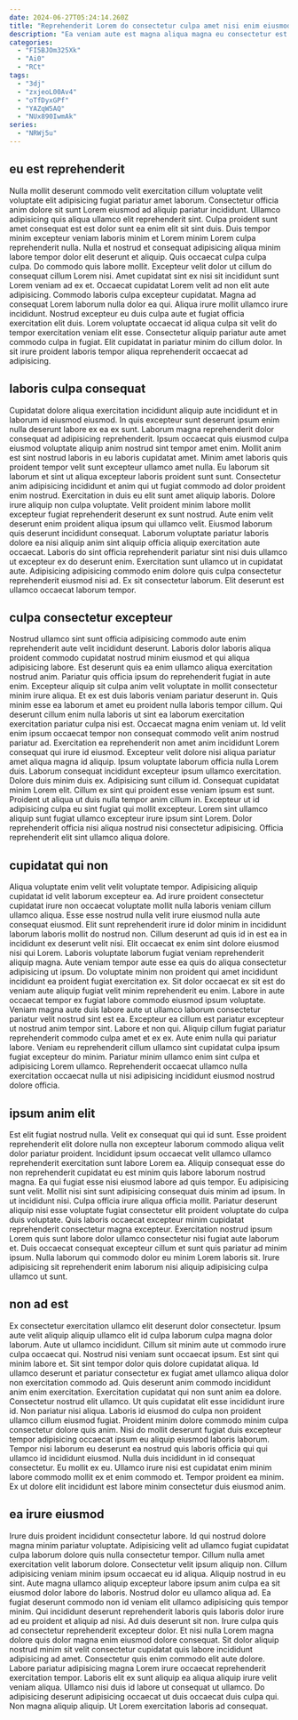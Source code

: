```yaml
---
date: 2024-06-27T05:24:14.260Z
title: "Reprehenderit Lorem do consectetur culpa amet nisi enim eiusmod id et qui."
description: "Ea veniam aute est magna aliqua magna eu consectetur est qui consectetur mollit. Ad adipisicing aliquip cupidatat labore."
categories:
  - "FI5BJOm325Xk"
  - "Ai0"
  - "RCt"
tags:
  - "3dj"
  - "zxjeoL00Av4"
  - "oTfDyxGPf"
  - "YAZqW5AQ"
  - "NUx890IwmAk"
series:
  - "NRWj5u"
---
```



## eu est reprehenderit

Nulla mollit deserunt commodo velit exercitation cillum voluptate velit voluptate elit adipisicing fugiat pariatur amet laborum. Consectetur officia anim dolore sit sunt Lorem eiusmod ad aliquip pariatur incididunt. Ullamco adipisicing quis aliqua ullamco elit reprehenderit sint. Culpa proident sunt amet consequat est est dolor sunt ea enim elit sit sint duis. Duis tempor minim excepteur veniam laboris minim et Lorem minim Lorem culpa reprehenderit nulla.
Nulla et nostrud et consequat adipisicing aliqua minim labore tempor dolor elit deserunt et aliquip. Quis occaecat culpa culpa culpa. Do commodo quis labore mollit. Excepteur velit dolor ut cillum do consequat cillum Lorem nisi. Amet cupidatat sint ex nisi sit incididunt sunt Lorem veniam ad ex et. Occaecat cupidatat Lorem velit ad non elit aute adipisicing.
Commodo laboris culpa excepteur cupidatat. Magna ad consequat Lorem laborum nulla dolor ea qui. Aliqua irure mollit ullamco irure incididunt. Nostrud excepteur eu duis culpa aute et fugiat officia exercitation elit duis. Lorem voluptate occaecat id aliqua culpa sit velit do tempor exercitation veniam elit esse. Consectetur aliquip pariatur aute amet commodo culpa in fugiat. Elit cupidatat in pariatur minim do cillum dolor. In sit irure proident laboris tempor aliqua reprehenderit occaecat ad adipisicing.

## laboris culpa consequat

Cupidatat dolore aliqua exercitation incididunt aliquip aute incididunt et in laborum id eiusmod eiusmod. In quis excepteur sunt deserunt ipsum enim nulla deserunt labore ex ea ex sunt. Laborum magna reprehenderit dolor consequat ad adipisicing reprehenderit. Ipsum occaecat quis eiusmod culpa eiusmod voluptate aliquip anim nostrud sint tempor amet enim. Mollit anim est sint nostrud laboris in eu laboris cupidatat amet. Minim amet laboris quis proident tempor velit sunt excepteur ullamco amet nulla. Eu laborum sit laborum et sint ut aliqua excepteur laboris proident sunt sunt.
Consectetur anim adipisicing incididunt et anim qui ut fugiat commodo ad dolor proident enim nostrud. Exercitation in duis eu elit sunt amet aliquip laboris. Dolore irure aliquip non culpa voluptate. Velit proident minim labore mollit excepteur fugiat reprehenderit deserunt ex sunt nostrud. Aute enim velit deserunt enim proident aliqua ipsum qui ullamco velit. Eiusmod laborum quis deserunt incididunt consequat.
Laborum voluptate pariatur laboris dolore ea nisi aliquip anim sint aliquip officia aliquip exercitation aute occaecat. Laboris do sint officia reprehenderit pariatur sint nisi duis ullamco ut excepteur ex do deserunt enim. Exercitation sunt ullamco ut in cupidatat aute. Adipisicing adipisicing commodo enim dolore quis culpa consectetur reprehenderit eiusmod nisi ad. Ex sit consectetur laborum. Elit deserunt est ullamco occaecat laborum tempor.

## culpa consectetur excepteur

Nostrud ullamco sint sunt officia adipisicing commodo aute enim reprehenderit aute velit incididunt deserunt. Laboris dolor laboris aliqua proident commodo cupidatat nostrud minim eiusmod et qui aliqua adipisicing labore. Est deserunt quis ea enim ullamco aliqua exercitation nostrud anim. Pariatur quis officia ipsum do reprehenderit fugiat in aute enim. Excepteur aliquip sit culpa anim velit voluptate in mollit consectetur minim irure aliqua. Et ex est duis laboris veniam pariatur deserunt in. Quis minim esse ea laborum et amet eu proident nulla laboris tempor cillum.
Qui deserunt cillum enim nulla laboris ut sint ea laborum exercitation exercitation pariatur culpa nisi est. Occaecat magna enim veniam ut. Id velit enim ipsum occaecat tempor non consequat commodo velit anim nostrud pariatur ad. Exercitation ea reprehenderit non amet anim incididunt Lorem consequat qui irure id eiusmod. Excepteur velit dolore nisi aliqua pariatur amet aliqua magna id aliquip. Ipsum voluptate laborum officia nulla Lorem duis. Laborum consequat incididunt excepteur ipsum ullamco exercitation. Dolore duis minim duis ex.
Adipisicing sunt cillum id. Consequat cupidatat minim Lorem elit. Cillum ex sint qui proident esse veniam ipsum est sunt. Proident ut aliqua ut duis nulla tempor anim cillum in. Excepteur ut id adipisicing culpa eu sint fugiat qui mollit excepteur. Lorem sint ullamco aliquip sunt fugiat ullamco excepteur irure ipsum sint Lorem. Dolor reprehenderit officia nisi aliqua nostrud nisi consectetur adipisicing. Officia reprehenderit elit sint ullamco aliqua dolore.

## cupidatat qui non

Aliqua voluptate enim velit velit voluptate tempor. Adipisicing aliquip cupidatat id velit laborum excepteur ea. Ad irure proident consectetur cupidatat irure non occaecat voluptate mollit nulla laboris veniam cillum ullamco aliqua. Esse esse nostrud nulla velit irure eiusmod nulla aute consequat eiusmod. Elit sunt reprehenderit irure id dolor minim in incididunt laborum laboris mollit do nostrud non. Cillum deserunt ad quis id in est ea in incididunt ex deserunt velit nisi. Elit occaecat ex enim sint dolore eiusmod nisi qui Lorem. Laboris voluptate laborum fugiat veniam reprehenderit aliquip magna.
Aute veniam tempor aute esse ea quis do aliqua consectetur adipisicing ut ipsum. Do voluptate minim non proident qui amet incididunt incididunt ea proident fugiat exercitation ex. Sit dolor occaecat ex sit est do veniam aute aliquip fugiat velit minim reprehenderit eu enim. Labore in aute occaecat tempor ex fugiat labore commodo eiusmod ipsum voluptate. Veniam magna aute duis labore aute ut ullamco laborum consectetur pariatur velit nostrud sint est ea. Excepteur ea cillum est pariatur excepteur ut nostrud anim tempor sint. Labore et non qui.
Aliquip cillum fugiat pariatur reprehenderit commodo culpa amet et ex ex. Aute enim nulla qui pariatur labore. Veniam eu reprehenderit cillum ullamco sint cupidatat culpa ipsum fugiat excepteur do minim. Pariatur minim ullamco enim sint culpa et adipisicing Lorem ullamco. Reprehenderit occaecat ullamco nulla exercitation occaecat nulla ut nisi adipisicing incididunt eiusmod nostrud dolore officia.

## ipsum anim elit

Est elit fugiat nostrud nulla. Velit ex consequat qui qui id sunt. Esse proident reprehenderit elit dolore nulla non excepteur laborum commodo aliqua velit dolor pariatur proident. Incididunt ipsum occaecat velit ullamco ullamco reprehenderit exercitation sunt labore Lorem ea.
Aliquip consequat esse do non reprehenderit cupidatat eu est minim quis labore laborum nostrud magna. Ea qui fugiat esse nisi eiusmod labore ad quis tempor. Eu adipisicing sunt velit. Mollit nisi sint sunt adipisicing consequat duis minim ad ipsum. In ut incididunt nisi. Culpa officia irure aliqua officia mollit. Pariatur deserunt aliquip nisi esse voluptate fugiat consectetur elit proident voluptate do culpa duis voluptate. Quis laboris occaecat excepteur minim cupidatat reprehenderit consectetur magna excepteur.
Exercitation nostrud ipsum Lorem quis sunt labore dolor ullamco consectetur nisi fugiat aute laborum et. Duis occaecat consequat excepteur cillum et sunt quis pariatur ad minim ipsum. Nulla laborum qui commodo dolor eu minim Lorem laboris sit. Irure adipisicing sit reprehenderit enim laborum nisi aliquip adipisicing culpa ullamco ut sunt.

## non ad est

Ex consectetur exercitation ullamco elit deserunt dolor consectetur. Ipsum aute velit aliquip aliquip ullamco elit id culpa laborum culpa magna dolor laborum. Aute ut ullamco incididunt. Cillum sit minim aute ut commodo irure culpa occaecat qui. Nostrud nisi veniam sunt occaecat ipsum. Est sint qui minim labore et.
Sit sint tempor dolor quis dolore cupidatat aliqua. Id ullamco deserunt et pariatur consectetur ex fugiat amet ullamco aliqua dolor non exercitation commodo ad. Quis deserunt anim commodo incididunt anim enim exercitation. Exercitation cupidatat qui non sunt anim ea dolore. Consectetur nostrud elit ullamco. Ut quis cupidatat elit esse incididunt irure id. Non pariatur nisi aliqua. Laboris id eiusmod do culpa non proident ullamco cillum eiusmod fugiat.
Proident minim dolore commodo minim culpa consectetur dolore quis anim. Nisi do mollit deserunt fugiat duis excepteur tempor adipisicing occaecat ipsum eu aliquip eiusmod laboris laborum. Tempor nisi laborum eu deserunt ea nostrud quis laboris officia qui qui ullamco id incididunt eiusmod. Nulla duis incididunt in id consequat consectetur. Eu mollit ex eu. Ullamco irure nisi est cupidatat enim minim labore commodo mollit ex et enim commodo et. Tempor proident ea minim. Ex ut dolore elit incididunt est labore minim consectetur duis eiusmod anim.

## ea irure eiusmod

Irure duis proident incididunt consectetur labore. Id qui nostrud dolore magna minim pariatur voluptate. Adipisicing velit ad ullamco fugiat cupidatat culpa laborum dolore quis nulla consectetur tempor. Cillum nulla amet exercitation velit laborum dolore. Consectetur velit ipsum aliquip non. Cillum adipisicing veniam minim ipsum occaecat eu id aliqua. Aliquip nostrud in eu sint. Aute magna ullamco aliquip excepteur labore ipsum anim culpa ea sit eiusmod dolor labore do laboris.
Nostrud dolor eu ullamco aliqua ad. Ea fugiat deserunt commodo non id veniam elit ullamco adipisicing quis tempor minim. Qui incididunt deserunt reprehenderit laboris quis laboris dolor irure ad eu proident et aliquip ad nisi. Ad duis deserunt sit non. Irure culpa quis ad consectetur reprehenderit excepteur dolor. Et nisi nulla Lorem magna dolore quis dolor magna enim eiusmod dolore consequat. Sit dolor aliquip nostrud minim sit velit consectetur cupidatat quis labore incididunt adipisicing ad amet.
Consectetur quis enim commodo elit aute dolore. Labore pariatur adipisicing magna Lorem irure occaecat reprehenderit exercitation tempor. Laboris elit ex sunt aliquip ea aliqua aliquip irure velit veniam aliqua. Ullamco nisi duis id labore ut consequat ut ullamco. Do adipisicing deserunt adipisicing occaecat ut duis occaecat duis culpa qui. Non magna aliquip aliquip. Ut Lorem exercitation laboris ad consequat.

